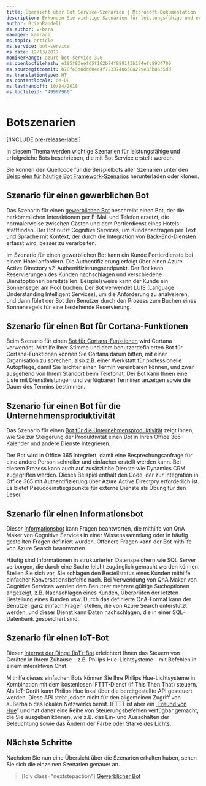 ```yaml
---
title: Übersicht über Bot Service-Szenarien | Microsoft-Dokumentation
description: Erkunden Sie wichtige Szenarien für leistungsfähige und erfolgreiche Bots, die mit Bot Service erstellt werden.
author: BrianRandell
ms.author: v-brra
manager: kamrani
ms.topic: article
ms.service: bot-service
ms.date: 12/13/2017
monikerRange: azure-bot-service-3.0
ms.openlocfilehash: e195f83eefd5f162b74f8891f3b174efc8934700
ms.sourcegitcommit: b78fe3d8dd604c4f7233740658a229e85b8535dd
ms.translationtype: HT
ms.contentlocale: de-DE
ms.lasthandoff: 10/24/2018
ms.locfileid: "49997966"
---
```

# <a name="bot-scenarios"></a>Botszenarien

[!INCLUDE [pre-release-label](includes/pre-release-label-v3.md)]

In diesem Thema werden wichtige Szenarien für leistungsfähige und erfolgreiche Bots beschrieben, die mit Bot Service erstellt werden.

Sie können den Quellcode für die Beispielbots aller Szenarien unter den [Beispielen für häufige Bot Framework-Szenarios](https://aka.ms/bot/scenarios) herunterladen oder klonen.

## <a name="commerce-bot-scenario"></a>Szenario für einen gewerblichen Bot
Das Szenario für einen [gewerblichen Bot](bot-service-scenario-commerce.md) beschreibt einen Bot, der die herkömmlichen Interaktionen per E-Mail und Telefon ersetzt, die normalerweise zwischen Gästen und dem Portierdienst eines Hotels stattfinden. Der Bot nutzt Cognitive Services, um Kundenanfragen per Text und Sprache mit Kontext, der durch die Integration von Back-End-Diensten erfasst wird, besser zu verarbeiten.

Im Szenario für einen gewerblichen Bot kann ein Kunde Portierdienste bei einem Hotel anfordern. Die Authentifizierung erfolgt über einen Azure Active Directory v2-Authentifizierungsendpunkt. Der Bot kann Reservierungen des Kunden nachschlagen und verschiedene Dienstoptionen bereitstellen. Beispielsweise kann der Kunde ein Sonnensegel am Pool buchen. Der Bot verwendet LUIS (Language Understanding Intelligent Services), um die Anforderung zu analysieren, und dann führt der Bot den Benutzer durch den Prozess zum Buchen eines Sonnensegels für eine bestehende Reservierung.

## <a name="cortana-skill-bot-scenario"></a>Szenario für einen Bot für Cortana-Funktionen
Beim Szenario für einen [Bot für Cortana-Funktionen](bot-service-scenario-cortana-skill.md) wird Cortana verwendet. Mithilfe Ihrer Stimme und dem benutzerdefinierten Bot für Cortana-Funktionen können Sie Cortana darum bitten, mit einer Organisation zu sprechen, also z.B. einer Werkstatt für professionelle Autopflege, damit Sie leichter einen Termin vereinbaren können, und zwar ausgehend von Ihrem Standort beim Telefonat. Der Bot kann Ihnen eine Liste mit Dienstleistungen und verfügbaren Terminen anzeigen sowie die Dauer des Termins bestimmen.

## <a name="enterprise-productivity-bot-scenario"></a>Szenario für einen Bot für die Unternehmensproduktivität
Das Szenario für einen [Bot für die Unternehmensproduktivität](bot-service-scenario-enterprise-productivity.md) zeigt Ihnen, wie Sie zur Steigerung der Produktivität einen Bot in Ihren Office 365-Kalender und andere Dienste integrieren.

Der Bot wird in Office 365 integriert, damit eine Besprechungsanfrage für eine andere Person schneller und einfacher erstellt werden kann. Bei diesem Prozess kann auch auf zusätzliche Dienste wie Dynamics CRM zugegriffen werden. Dieses Beispiel enthält den Code, der zur Integration in Office 365 mit Authentifizierung über Azure Active Directory erforderlich ist. Es bietet Pseudoeinstiegspunkte für externe Dienste als Übung für den Leser.

## <a name="information-bot-scenario"></a>Szenario für einen Informationsbot
Dieser [Informationsbot](bot-service-scenario-informational.md) kann Fragen beantworten, die mithilfe von QnA Maker von Cognitive Services in einer Wissenssammlung oder in häufig gestellten Fragen definiert wurden. Offenere Fragen kann der Bot mithilfe von Azure Search beantworten.

Häufig sind Informationen in strukturierten Datenspeichern wie SQL Server verborgen, die durch eine Suche leicht zugänglich gemacht werden können. Stellen Sie sich vor, Sie schlagen den Bestellstatus eines Kunden mithilfe einfacher Konversationsbefehle nach. Bei Verwendung von QnA Maker von Cognitive Services werden dem Benutzer mehrere gültige Suchoptionen angezeigt, z.B. Nachschlagen eines Kunden, Überprüfen der letzten Bestellung eines Kunden usw. Durch das definierte QnA-Format kann der Benutzer ganz einfach Fragen stellen, die von Azure Search unterstützt werden, und dieser Dienst kann Daten nachschlagen, die in einer SQL-Datenbank gespeichert sind.

## <a name="iot-bot-scenario"></a>Szenario für einen IoT-Bot
Dieser [Internet der Dinge (IoT)-Bot](bot-service-scenario-internet-things.md) erleichtert Ihnen das Steuern von Geräten in Ihrem Zuhause – z.B. Philips Hue-Lichtsysteme – mit Befehlen in einem interaktiven Chat.

Mithilfe dieses einfachen Bots können Sie Ihre Philips Hue-Lichtsysteme in Kombination mit dem kostenlosen IFTTT-Dienst (If This Then That) steuern. Als IoT-Gerät kann Philips Hue lokal über die bereitgestellte API gesteuert werden. Diese API steht jedoch nicht für den allgemeinen Zugriff von außerhalb des lokalen Netzwerks bereit. IFTTT ist aber ein „[Freund von Hue](http://www2.meethue.com/en-us/friends-of-hue/ifttt/)“ und hat daher eine Reihe von Steuerungsbefehlen verfügbar gemacht, die Sie ausgeben können, wie z.B. das Ein- und Ausschalten der Beleuchtung sowie das Ändern der Farbe oder Stärke des Lichts.

## <a name="next-steps"></a>Nächste Schritte
Nachdem Sie nun eine Übersicht über die Szenarien erhalten haben, sehen Sie sich die einzelnen Szenarien genauer an.

> [!div class="nextstepaction"]
> [Gewerblicher Bot](bot-service-scenario-commerce.md)
